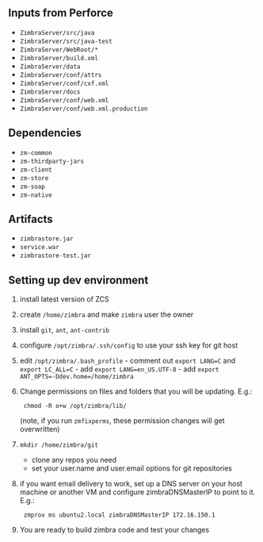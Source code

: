 ## Inputs from Perforce

- `ZimbraServer/src/java`
- `ZimbraServer/src/java-test`
- `ZimbraServer/WebRoot/*`
- `ZimbraServer/build.xml`
- `ZimbraServer/data`
- `ZimbraServer/conf/attrs`
- `ZimbraServer/conf/cxf.xml`
- `ZimbraServer/docs`
- `ZimbraServer/conf/web.xml`
- `ZimbraServer/conf/web.xml.production`

## Dependencies

- `zm-common`
- `zm-thirdparty-jars`
- `zm-client`
- `zm-store`
- `zm-soap`
- `zm-native`

## Artifacts

- `zimbrastore.jar`
- `service.war`
- `zimbrastore-test.jar`

## Setting up dev environment

1. install latest version of ZCS
2. create `/home/zimbra` and make `zimbra` user the owner
3. install `git`, `ant`, `ant-contrib`
4. configure `/opt/zimbra/.ssh/config` to use your ssh key for git host
5. edit `/opt/zimbra/.bash_profile`
        - comment out `export LANG=C` and `export LC_ALL=C` 
        - add `export LANG=en_US.UTF-8` 
        - add `export ANT_OPTS=-Ddev.home=/home/zimbra`
6. Change permissions on files and folders that you will be updating. E.g.:

        chmod -R o+w /opt/zimbra/lib/
        
    (note, if you run `zmfixperms`, these permission changes will get overwritten)


7. `mkdir /home/zimbra/git`
   - clone any repos you need
   - set your user.name and user.email options for git repositories

8. if you want email delivery to work, set up a DNS server on your host machine or another VM and configure zimbraDNSMasterIP to point to it. E.g.:

        zmprov ms ubuntu2.local zimbraDNSMasterIP 172.16.150.1

9. You are ready to build zimbra code and test your changes
  
